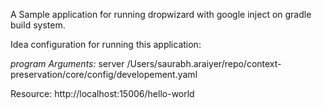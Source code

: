 A Sample application for running dropwizard with google inject on gradle build system.

Idea configuration for running this application:

*program Arguments:* server /Users/saurabh.araiyer/repo/context-preservation/core/config/developement.yaml

Resource: http://localhost:15006/hello-world

